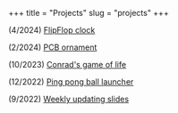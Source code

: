 +++
title = "Projects"
slug = "projects"
+++

(4/2024) [FlipFlop clock](/projects/clock)

(2/2024) [PCB ornament](/projects/pcb)

(10/2023) [Conrad's game of life](/projects/conrad)

(12/2022) [Ping pong ball launcher](/projects/pingpong)

(9/2022) [Weekly updating slides](/projects/slides)